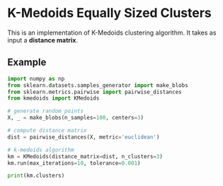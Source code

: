 # K-Medoids Equally Sized Clusters
This is an implementation of K-Medoids clustering algorithm. It takes as input a **distance matrix**.
 
## Example 

```python
import numpy as np
from sklearn.datasets.samples_generator import make_blobs
from sklearn.metrics.pairwise import pairwise_distances
from kmedoids import KMedoids

# generate random points
X, _ = make_blobs(n_samples=100, centers=3)

# compute distance matrix
dist = pairwise_distances(X, metric='euclidean')

# k-medoids algorithm
km = KMedoids(distance_matrix=dist, n_clusters=3)
km.run(max_iterations=10, tolerance=0.001)

print(km.clusters)
```
